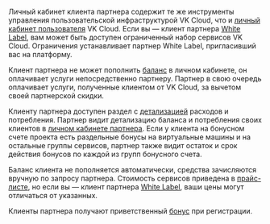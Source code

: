 Личный кабинет клиента партнера содержит те же инструменты управления пользовательской инфраструктурой VK Cloud, что и [личный кабинет пользователя](/ru/tools-for-using-services/account) VK Cloud.
Если вы — клиент партнера [White Label](/ru/intro/start/partners/about-partners#roli_uchastiya_v_programme), вам может быть доступен ограниченный набор сервисов VK Cloud. Ограничения устанавливает партнер White Label, пригласивший вас на платформу.

Клиент партнера не может пополнить [баланс](/ru/intro/billing/concepts/balance) в личном кабинете, он оплачивает услуги непосредственно партнеру. Партнер в свою очередь оплачивает услуги, полученные клиентом от VK Cloud, за вычетом своей партнерской скидки.

Клиенту партнера доступен раздел с [детализацией](/ru/intro/billing/instructions/detail) расходов и потребления. Партнер видит детализацию баланса и потребления своих клиентов в [личном кабинете партнера](/ru/tools-for-using-services/partner-platform/instructions/reports/balance). Если у клиента на бонусном счете проекта есть раздельные бонусы на виртуальные машины и на остальные группы сервисов, партнер также видит остаток и срок действия бонусов по каждой из групп бонусного счета.

Баланс клиента не пополняется автоматически, средства зачисляются вручную по запросу партнера. Стоимость сервисов приведена в [прайс-листе](https://cloud.vk.com/pricelist), но если вы — клиент партнера [White Label](/ru/intro/start/partners/about-partners#roli_uchastiya_v_programme), ваши цены могут отличаться от указанных.

Клиенты партнера получают приветственный [бонус](/ru/intro/billing/concepts/balance#bonuses) при регистрации.
